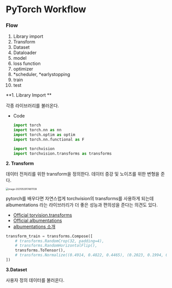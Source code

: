 # PyTorch Workflow

### Flow

1. Library import
2. Transform
3. Dataset
4. Dataloader
5. model 
6. loss function
7. optimizer
8. *scheduler, *earlystopping
9. train
10. test

**1. Library Import **

각종 라이브러리를 불러온다. 

- Code

  ```python
  import torch
  import torch.nn as nn
  import torch.optim as optim
  import torch.nn.functional as F
  
  import torchvision
  import torchvision.transforms as transforms
  ```

  





**2. Transform**

데이터 전처리를 위한 transform을 정의한다. 데이터 증강 및 노이즈를 위한 변형을 준다.

<img src="/Users/suwan/Library/Application Support/typora-user-images/image-20210529174611139.png" alt="image-20210529174611139" style="zoom:50%;" />

pytorch를 배우다면 자연스럽게 torchvision의 transforms를 사용하게 되는데 albumentations 라는 라이브러리가 더 좋은 성능과 편의성을 준다는 의견도 있다.

- [Official torvision.transforms](https://github.com/albumentations-team/albumentations)
- [Official albumentations](https://github.com/albumentations-team/albumentations)
- [albumentations 소개](https://hoya012.github.io/blog/albumentation_tutorial/)

```python
transform_train = transforms.Compose([
    # transforms.RandomCrop(32, padding=4),
    # transforms.RandomHorizontalFlip(),
    transforms.ToTensor(),
    # transforms.Normalize((0.4914, 0.4822, 0.4465), (0.2023, 0.1994, 0.2010)),
])
```



**3.Dataset**

사용자 정의 데이터를 불러온다.



